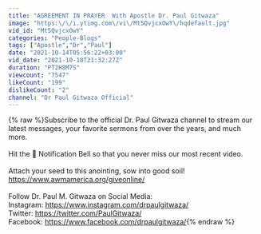 ```yaml
---
title: "AGREEMENT IN PRAYER  With Apostle Dr. Paul Gitwaza"
image: "https:\/\/i.ytimg.com\/vi\/Mt5QvjcxOwY\/hqdefault.jpg"
vid_id: "Mt5QvjcxOwY"
categories: "People-Blogs"
tags: ["Apostle","Dr","Paul"]
date: "2021-10-14T05:56:22+03:00"
vid_date: "2021-10-10T21:32:27Z"
duration: "PT2H8M7S"
viewcount: "7547"
likeCount: "199"
dislikeCount: "2"
channel: "Dr Paul Gitwaza Official"
---
```

{% raw %}Subscribe to the official Dr. Paul Gitwaza channel to stream our latest messages, your favorite sermons from over the years, and much more.  <br /><br />Hit the 🔔  Notification Bell so that you never miss our most recent video.<br /><br />Attach your seed to this anointing, sow into good soil! <a rel="nofollow" target="blank" href="https://www.awmamerica.org/giveonline/">https://www.awmamerica.org/giveonline/</a><br /><br />Follow Dr. Paul M. Gitwaza on Social Media:<br />Instagram: <a rel="nofollow" target="blank" href="https://www.instagram.com/drpaulgitwaza/">https://www.instagram.com/drpaulgitwaza/</a><br />Twitter: <a rel="nofollow" target="blank" href="https://twitter.com/PaulGitwaza/">https://twitter.com/PaulGitwaza/</a><br />Facebook: <a rel="nofollow" target="blank" href="https://www.facebook.com/drpaulgitwaza/">https://www.facebook.com/drpaulgitwaza/</a>{% endraw %}
